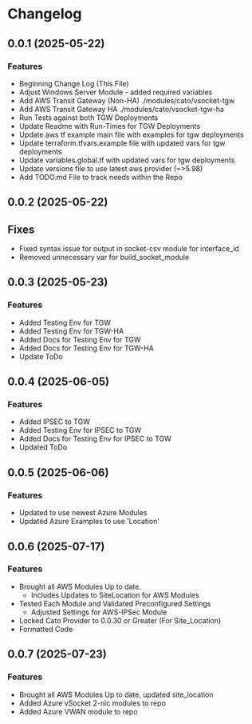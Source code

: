 # Changelog

## 0.0.1 (2025-05-22)

### Features
 - Beginning Change Log (This File)
 - Adjust Windows Server Module - added required variables 
 - Add AWS Transit Gateway (Non-HA) ./modules/cato/vsocket-tgw
 - Add AWS Transit Gateway HA ./modules/cato/vsocket-tgw-ha
 - Run Tests against both TGW Deployments 
 - Update Readme with Run-Times for TGW Deployments 
 - Update aws tf example main file with examples for tgw deployments 
 - Update terraform.tfvars.example file with updated vars for tgw deployments
 - Update variables.global.tf with updated vars for tgw deployments 
 - Update versions file to use latest aws provider (~>5.98)
 - Add TODO.md File to track needs within the Repo

## 0.0.2 (2025-05-22)

## Fixes
 - Fixed syntax issue for output in socket-csv module for interface_id
 - Removed unnecessary var for build_socket_module

## 0.0.3 (2025-05-23)

### Features
 - Added Testing Env for TGW 
 - Added Testing Env for TGW-HA
 - Added Docs for Testing Env for TGW
 - Added Docs for Testing Env for TGW-HA
 - Update ToDo

## 0.0.4 (2025-06-05)

### Features
 - Added IPSEC to TGW 
 - Added Testing Env for IPSEC to TGW 
 - Added Docs for Testing Env for IPSEC to TGW
 - Updated ToDo

## 0.0.5 (2025-06-06)

### Features
 - Updated to use newest Azure Modules 
 - Updated Azure Examples to use 'Location' 

## 0.0.6 (2025-07-17)

### Features 
 - Brought all AWS Modules Up to date.  
    - Includes Updates to SiteLocation for AWS Modules 
 - Tested Each Module and Validated Preconfigured Settings 
    - Adjusted Settings for AWS-IPSec Module 
 - Locked Cato Provider to 0.0.30 or Greater (For Site_Location) 
 - Formatted Code

## 0.0.7 (2025-07-23)

### Features 
 - Brought all AWS Modules Up to date, updated site_location
 - Added Azure vSocket 2-nic modules to repo
 - Added Azure VWAN module to repo